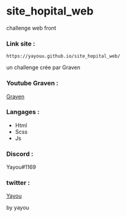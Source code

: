 # site_hopital_web
challenge web front



### Link site : 
    https://yayouu.github.io/site_hopital_web/ 
    

un challenge crée par Graven 


### Youtube Graven : 

<a href="https://www.youtube.com/channel/UCIHVyohXw6j2T-83-uLngEg">Graven</a>
    
    
### Langages : 

  - Html
  - Scss
  - Js
  
  
  
 ### Discord : 
  Yayou#1169 
      
 ### twitter : 
 
 <a href=" https://twitter.com/PacLey1">Yayou</a>
  
  
  
  
  
  by yayou
 
    
    
  
